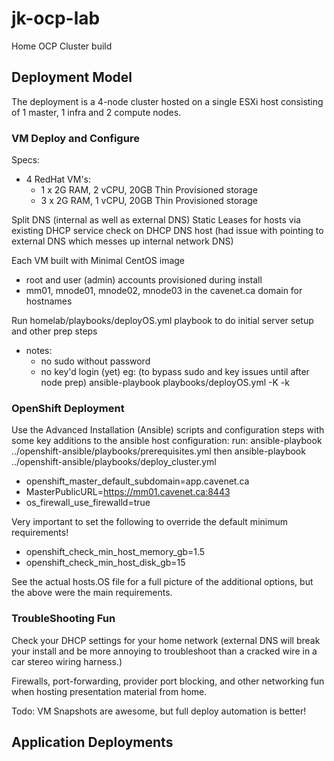 # jk-ocp-lab

Home OCP Cluster build

## Deployment Model

The deployment is a 4-node cluster hosted on a single ESXi host consisting of 1 master, 1 infra and 2 compute nodes.

### VM Deploy and Configure

Specs:
 - 4 RedHat VM's:
   - 1 x 2G RAM, 2 vCPU, 20GB Thin Provisioned storage
   - 3 x 2G RAM, 1 vCPU, 20GB Thin Provisioned storage

Split DNS (internal as well as external DNS)
Static Leases for hosts via existing DHCP service
check on DHCP DNS host (had issue with pointing to external DNS which messes up internal network DNS)

Each VM built with Minimal CentOS image
 - root and user (admin) accounts provisioned during install
 - mm01, mnode01, mnode02, mnode03 in the cavenet.ca domain for hostnames

Run homelab/playbooks/deployOS.yml playbook to do initial server setup and other prep steps
 - notes: 
   - no sudo without password
   - no key'd login (yet)
eg: (to bypass sudo and key issues until after node prep)
ansible-playbook playbooks/deployOS.yml -K -k


### OpenShift Deployment

Use the Advanced Installation (Ansible) scripts and configuration steps with some key additions to the ansible host configuration:
run:
ansible-playbook ../openshift-ansible/playbooks/prerequisites.yml
then
ansible-playbook ../openshift-ansible/playbooks/deploy_cluster.yml

- openshift_master_default_subdomain=app.cavenet.ca
- MasterPublicURL=https://mm01.cavenet.ca:8443
- os_firewall_use_firewalld=true

Very important to set the following to override the default minimum requirements!
- openshift_check_min_host_memory_gb=1.5
- openshift_check_min_host_disk_gb=15

See the actual hosts.OS file for a full picture of the additional options, but the above were the main requirements.

### TroubleShooting Fun
Check your DHCP settings for your home network (external DNS will break your install and be more annoying to troubleshoot than a cracked wire in a car stereo wiring harness.)

Firewalls, port-forwarding, provider port blocking, and other networking fun when hosting presentation material from home.

Todo:
VM Snapshots are awesome, but full deploy automation is better!

## Application Deployments

